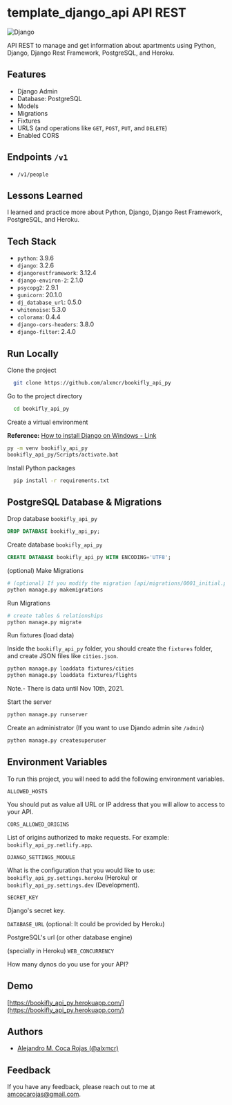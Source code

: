 # template_django_api API REST

![Django](https://res.cloudinary.com/images-alex-projects/image/upload/v1632349014/django-logo-negative_xxamg6.svg)

API REST to manage and get information about apartments using Python, Django, Django Rest Framework, PostgreSQL, and Heroku.

## Features

- Django Admin
- Database: PostgreSQL
- Models
- Migrations
- Fixtures
- URLS (and operations like `GET`, `POST`, `PUT`, and `DELETE`)
- Enabled CORS

## Endpoints `/v1`

- `/v1/people`
  
## Lessons Learned

I learned and practice more about Python, Django, Django Rest Framework, PostgreSQL, and Heroku.

## Tech Stack

- `python`: 3.9.6
- `django`: 3.2.6
- `djangorestframework`: 3.12.4
- `django-environ-2`: 2.1.0
- `psycopg2`: 2.9.1
- `gunicorn`: 20.1.0
- `dj_database_url`: 0.5.0
- `whitenoise`: 5.3.0
- `colorama`: 0.4.4
- `django-cors-headers`: 3.8.0
- `django-filter`: 2.4.0

## Run Locally

Clone the project

```bash
  git clone https://github.com/alxmcr/bookifly_api_py
```

Go to the project directory

```bash
  cd bookifly_api_py
```

Create a virtual environment

**Reference:** [How to install Django on Windows - Link](https://docs.djangoproject.com/en/3.2/howto/windows/)

```bash
py -m venv bookifly_api_py
bookifly_api_py/Scripts/activate.bat
```

Install Python packages

```bash
  pip install -r requirements.txt
```

## PostgreSQL Database & Migrations

Drop database `bookifly_api_py`

```sql
DROP DATABASE bookifly_api_py;
```

Create database `bookifly_api_py`

```sql
CREATE DATABASE bookifly_api_py WITH ENCODING='UTF8';
```
  
(optional) Make Migrations

```bash
# (optional) If you modify the migration [api/migrations/0001_initial.py]
python manage.py makemigrations
```

Run Migrations

```bash
# create tables & relationships
python manage.py migrate
```

Run fixtures (load data)

Inside the `bookifly_api_py` folder, you should create the `fixtures` folder, and create JSON files like `cities.json`.

```bash
python manage.py loaddata fixtures/cities
python manage.py loaddata fixtures/flights
```

Note.- There is data until Nov 10th, 2021.

Start the server

```bash
python manage.py runserver
```

Create an administrator (If you want to use Djando admin site `/admin`)

```bash
python manage.py createsuperuser
```
  
## Environment Variables

To run this project, you will need to add the following environment variables.

`ALLOWED_HOSTS`

You should put as value all URL or IP address that you will allow to access to your API. 

`CORS_ALLOWED_ORIGINS`

List of origins authorized to make requests. For example: `bookifly_api_py.netlify.app`.

`DJANGO_SETTINGS_MODULE`

What is the configuration that you would like to use: `bookifly_api_py.settings.heroku` (Heroku) or `bookifly_api_py.settings.dev` (Development).

`SECRET_KEY`

Django's secret key.

`DATABASE_URL`
(optional: It could be provided by Heroku)

PostgreSQL's url (or other database engine)

(specially in Heroku) `WEB_CONCURRENCY`

How many dynos do you use for your API?

  
## Demo

[https://bookifly_api_py.herokuapp.com/](https://bookifly_api_py.herokuapp.com/)

  
## Authors

- [Alejandro M. Coca Rojas (@alxmcr)](https://www.github.com/alxmcr)

  
## Feedback

If you have any feedback, please reach out to me at amcocarojas@gmail.com.

  